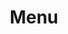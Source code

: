 ---
title: Menu
taxonomy:
    category:
        - docs
visible: true
highlight:
    enabled: false
---